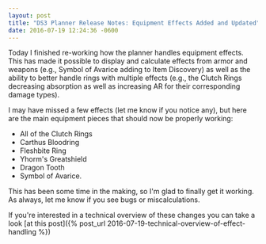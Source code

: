 ```yaml
---
layout: post
title: "DS3 Planner Release Notes: Equipment Effects Added and Updated"
date: 2016-07-19 12:24:36 -0600
---
```


Today I finished re-working how the planner handles equipment effects. This has made it possible
to display and calculate effects from armor and weapons (e.g., Symbol of Avarice adding to Item Discovery)
as well as the ability to better handle rings with multiple effects (e.g., the Clutch Rings decreasing
absorption as well as increasing AR for their corresponding damage types).

I may have missed a few effects (let me know if you notice any), but here are the main equipment pieces
that should now be properly working:

- All of the Clutch Rings
- Carthus Bloodring
- Fleshbite Ring
- Yhorm's Greatshield
- Dragon Tooth
- Symbol of Avarice.

This has been some time in the making, so I'm glad to finally get it working. As always, let me know
if you see bugs or miscalculations.

If you're interested in a technical overview of these changes you can take a look
[at this post]({% post_url 2016-07-19-technical-overview-of-effect-handling %})
